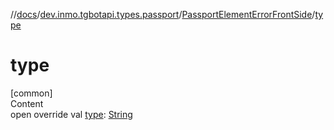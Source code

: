 //[docs](../../../index.md)/[dev.inmo.tgbotapi.types.passport](../index.md)/[PassportElementErrorFrontSide](index.md)/[type](type.md)



# type  
[common]  
Content  
open override val [type](type.md): [String](https://kotlinlang.org/api/latest/jvm/stdlib/kotlin/-string/index.html)  



